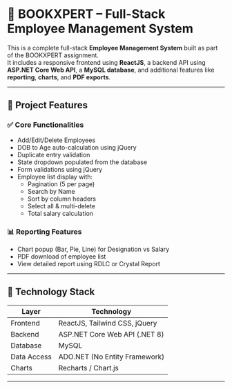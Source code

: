# 📘 BOOKXPERT – Full-Stack Employee Management System

This is a complete full-stack **Employee Management System** built as part of the BOOKXPERT assignment.  
It includes a responsive frontend using **ReactJS**, a backend API using **ASP.NET Core Web API**, a **MySQL database**, and additional features like **reporting**, **charts**, and **PDF exports**.

---

## 🚀 Project Features

### ✅ Core Functionalities

- Add/Edit/Delete Employees
- DOB to Age auto-calculation using jQuery
- Duplicate entry validation
- State dropdown populated from the database
- Form validations using jQuery
- Employee list display with:
  - Pagination (5 per page)
  - Search by Name
  - Sort by column headers
  - Select all & multi-delete
  - Total salary calculation

### 📊 Reporting Features

- Chart popup (Bar, Pie, Line) for Designation vs Salary
- PDF download of employee list
- View detailed report using RDLC or Crystal Report

---

## 🧱 Technology Stack

| Layer       | Technology                          |
|-------------|--------------------------------------|
| Frontend    | ReactJS, Tailwind CSS, jQuery       |
| Backend     | ASP.NET Core Web API (.NET 8)       |
| Database    | MySQL                               |
| Data Access | ADO.NET (No Entity Framework)       |
| Charts      | Recharts / Chart.js                 |


---


